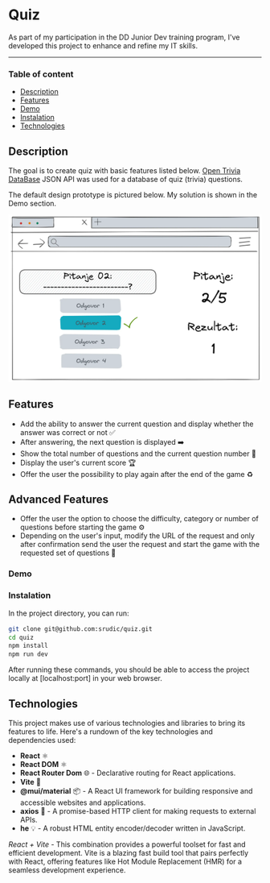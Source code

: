 # Quiz

As part of my participation in the DD Junior Dev training program, I've developed this project to enhance and refine my IT skills.

---

### Table of content

- [Description](#item-one)
- [Features](#item-two)
- [Demo](#item-three)
- [Instalation](#item-four)
- [Technologies](#item-five)

<a id="item-one"></a>

## Description

The goal is to create quiz with basic features listed below. [Open Trivia DataBase](https://opentdb.com/api_config.php) JSON API was used for a database of quiz (trivia) questions.

The default design prototype is pictured below. My solution is shown in the Demo section.

![Low fidelity](src/assets/quiz_low-fidelity.png "Low fidelity")

<a id="item-two"></a>

## Features

- Add the ability to answer the current question and display whether the answer was correct or not ✅
- After answering, the next question is displayed ➡️
- Show the total number of questions and the current question number 📝
- Display the user's current score 🏆
- Offer the user the possibility to play again after the end of the game ♻️

## Advanced Features

- Offer the user the option to choose the difficulty, category or number of questions before starting the game ⚙️
- Depending on the user's input, modify the URL of the request and only after confirmation send the user the request and start the game with the requested set of questions 🔁

<a id="item-three"></a>

### Demo

<a id="item-four"></a>

### Instalation

In the project directory, you can run:

```bash
git clone git@github.com:srudic/quiz.git
cd quiz
npm install
npm run dev
```

After running these commands, you should be able to access the project locally at [localhost:port] in your web browser.

<a id="item-five"></a>

## Technologies

This project makes use of various technologies and libraries to bring its features to life. Here's a rundown of the key technologies and dependencies used:

- **React** ⚛️
- **React DOM** ⚛️
- **React Router Dom** 🌐 - Declarative routing for React applications.
- **Vite** 🚀
- **@mui/material** 📦 - A React UI framework for building responsive and accessible websites and applications.
- **axios** 📡 - A promise-based HTTP client for making requests to external APIs.
- **he** 💡 - A robust HTML entity encoder/decoder written in JavaScript.

_React + Vite_ - This combination provides a powerful toolset for fast and efficient development. Vite is a blazing fast build tool that pairs perfectly with React, offering features like Hot Module Replacement (HMR) for a seamless development experience.
